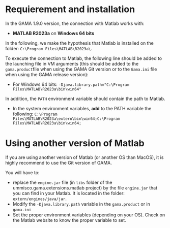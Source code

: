 # Requierement and installation 

In the GAMA 1.9.0 version, the connection with Matlab works with:
- **MATLAB R2023a** on **Windows 64 bits**

In the following, we make the hypothesis that Matlab is installed on the folder: `C:\Program Files\MATLAB\R2023a\`.

To execute the connection to Matlab, the following line should be added to the launching file in VM arguments (this should be added to the `gama.product`file when using the GAMA Git version or to the `Gama.ini` file when using the GAMA release version):
  * For Windows 64 bits: `-Djava.library.path="C:\Program Files\MATLAB\R2023a\bin\win64"`

In addition, the `PATH` environment variable should contain the path to Matlab. 
  * In the system environment variables, **add** to the PATH variable the following:
    ``C:\Program Files\MATLAB\R2023a\extern\bin\win64;C:\Program Files\MATLAB\R2023a\bin\win64;``

# Using another version of Matlab

If you are using another version of Matlab (or another OS than MacOS), it is highly recommend to use the Git version of GAMA.

You will have to:
  * replace the `engine.jar` file (in `libs` folder of the ummisco.gama.extensions.matlab project) by the file `engine.jar` that you can find in your Matlab. It is located in the folder: `extern/engines/java/jar`.
  *  Modify the `-Djava.library.path` variable in the `gama.product` or in `gama.ini`
  *  Set the proper environment variables (depending on your OS). Check on the Matlab website to know the proper variable to set.
